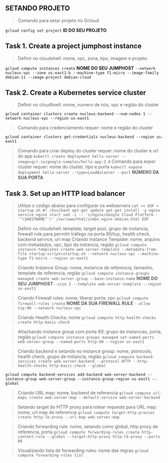 ## SETANDO PROJETO ##
>Comando para setar projeto no Gcloud
>
`gcloud config set project` **ID DO SEU PROJETO**

## Task 1. Create a project jumphost instance ##
>Definir no cloudshell: nome, vpc, zona, tipo, imagem e projeto:
>
`gcloud compute instances create` **NOME DO SEU JUMPHOST** `--network nucleus-vpc --zone us-east1-b --machine-type f1-micro --image-family debian-11 --image-project debian-cloud`

## Task 2. Create a Kubernetes service cluster ##
>Definir no cloudhsell: nome, numero de nós, vpc e região do cluster
>
`gcloud container clusters create nucleus-backend --num-nodes 1 --network nucleus-vpc --region us-east1`
>Comando para credenciamento requer: nome e região do cluster
>
`gcloud container clusters get-credentials nucleus-backend --region us-east1`
>Comando para criar deploy do cluster requer: nome do cluster e url do app
`kubectl create deployment hello-server --image=gcr.io/google-samples/hello-app:2.0`
>Comando para expor cluster requer: nome do cluster, tipo e porta
`kubectl expose deployment hello-server --type=LoadBalancer --port` **NÚMERO DA SUA PORTA**

## Task 3. Set up an HTTP load balancer ##
>Utilize o código abaixo para configurar os webservers
`cat << EOF > startup.sh
#! /bin/bash
apt-get update
apt-get install -y nginx
service nginx start
sed -i -- 's/nginx/Google Cloud Platform - '"\$HOSTNAME"'/' /var/www/html/index.nginx-debian.html
EOF`

>Definir no cloudshell: template, target pool, grupo de instancia, firewall rule para permitir tráfego na porta 80/tcp, health check, backend service, url map
>Criando Instance Template: nome, arquivo com metadados, vpc, tipo da instancia, região
`gcloud compute instance-templates create web-server-template --metadata-from-file startup-script=startup.sh --network nucleus-vpc --machine-type f1-micro --region us-east1`

>Criando Instance Group: nome, instancia de referencia, tamanho, template de referencia, região
`gcloud compute instance-groups managed create web-server-group --base-instance-name` **NOME DO SEU JUMPHOST**`--size 2 --template web-server-template --region us-east1`


>Criando Firewall rules: nome, liberar porta, vpc
`gcloud compute firewall-rules create` **NOME DA SUA FIREWALL RULE** `--allow tcp:80 --network nucleus-vpc`

>Criando Health Checks: nome
`gcloud compute http-health-checks create http-basic-check`

>Attachando instance group com porta 80: grupo de instancias, porta, região
`gcloud compute instance-groups managed set-named-ports web-server-group --named-ports http:80 --region us-east1`

>Criando backend e setando no instance group: nome, ptorocolo, health check, grupo de instancia, região
`gcloud compute backend-services create web-server-backend --protocol HTTP --http-health-checks http-basic-check --global`

`gcloud compute backend-services add-backend web-server-backend --instance-group web-server-group --instance-group-region us-east1 --global`

>Criando URL map: nome, backend de referencia
`gcloud compute url-maps create web-server-map --default-service web-server-backend`

>Setando target do HTTP proxy para rotear requests para URL map: nome, url map de referencia
`gcloud compute target-http-proxies create http-lb-proxy --url-map web-server-map`

>Criando forwarding rule: nome, setando como global, http proxy de referencia, porta
`gcloud compute forwarding-rules create http-content-rule --global --target-http-proxy http-lb-proxy --ports 80`

>Visualizando lista de forwarding rules: nome das regras
`gcloud compute forwarding-rules list`
